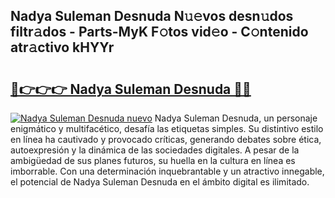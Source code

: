 ## Nadya Suleman Desnuda N𝚞𝚎vos desn𝚞dos filtr𝚊dos - Parts-MyK F𝚘tos vid𝚎o - C𝚘ntenido atr𝚊ctivo kHYYr

# <h2><a href="http://mb164t.tromn.icu/?c=Nadya+Suleman+Desnuda">🔗👉👉👉 Nadya Suleman Desnuda 🔗🔗</a></h2>

[![Nadya Suleman Desnuda nuevo](https://i.imgur.com/pEAQMta.gif)](http://mb164t.tromn.icu/?c=Nadya+Suleman+Desnuda)
Nadya Suleman Desnuda, un personaje enigmático y multifacético, desafía las etiquetas simples. Su distintivo estilo en línea ha cautivado y provocado críticas, generando debates sobre ética, autoexpresión y la dinámica de las sociedades digitales. A pesar de la ambigüedad de sus planes futuros, su huella en la cultura en línea es imborrable. Con una determinación inquebrantable y un atractivo innegable, el potencial de Nadya Suleman Desnuda en el ámbito digital es ilimitado.
